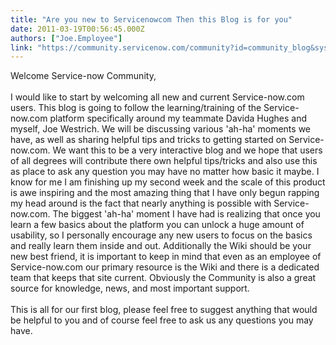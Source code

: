 ```yaml
---
title: "Are you new to Servicenowcom Then this Blog is for you"
date: 2011-03-19T00:56:45.000Z
authors: ["Joe.Employee"]
link: "https://community.servicenow.com/community?id=community_blog&sys_id=e75c6aa1dbd0dbc01dcaf3231f961943"
---
```

<p>Welcome Service-now Community,<br /><br />I would like to start by welcoming all new and current Service-now.com users. This blog is going to follow the learning/training of the Service-now.com platform specifically around my teammate Davida Hughes and myself, Joe Westrich. We will be discussing various 'ah-ha' moments we have, as well as sharing helpful tips and tricks to getting started on Service-now.com. We want this to be a very interactive blog and we hope that users of all degrees will contribute there own helpful tips/tricks and also use this as place to ask any question you may have no matter how basic it maybe. I know for me I am finishing up my second week and the scale of this product is awe inspiring and the most amazing thing that I have only begun rapping my head around is the fact that nearly anything is possible with Service-now.com. The biggest 'ah-ha' moment I have had is realizing that once you learn a few basics about the platform you can unlock a huge amount of usability, so I personally encourage any new users to focus on the basics and really learn them inside and out. Additionally the Wiki should be your new best friend, it is important to keep in mind that even as an employee of Service-now.com our primary resource is the Wiki and there is a dedicated team that keeps that site current. Obviously the Community is also a great source for knowledge, news, and most important support.<br /><br />This is all for our first blog, please feel free to suggest anything that would be helpful to you and of course feel free to ask us any questions you may have.</p>
